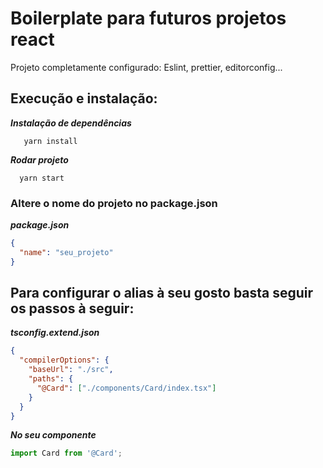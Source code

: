 # Boilerplate para futuros projetos react

Projeto completamente configurado: Eslint, prettier, editorconfig...

## Execução e instalação:

**_Instalação de dependências_**

```
   yarn install
```

**_Rodar projeto_**

```
  yarn start
```

### Altere o nome do projeto no package.json

**_package.json_**

```json
{
  "name": "seu_projeto"
}
```

## Para configurar o alias à seu gosto basta seguir os passos à seguir:

**_tsconfig.extend.json_**

```json
{
  "compilerOptions": {
    "baseUrl": "./src",
    "paths": {
      "@Card": ["./components/Card/index.tsx"]
    }
  }
}
```

**_No seu componente_**

```javascript
import Card from '@Card';
```
